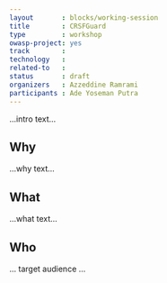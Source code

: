 ```yaml
---
layout       : blocks/working-session
title        : CRSFGuard
type         : workshop
owasp-project: yes
track        :
technology   :
related-to   :
status       : draft
organizers   : Azzeddine Ramrami
participants : Ade Yoseman Putra
---
```


...intro text...

## Why

...why text...

## What

...what text...

## Who

... target audience ...
